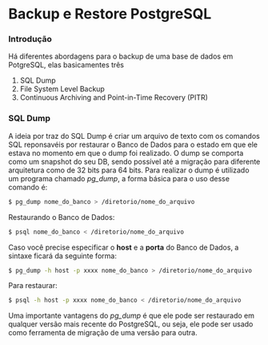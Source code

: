 # Backup e Restore PostgreSQL

### Introdução

Há diferentes abordagens para o backup de uma base de dados em PotgreSQL, elas basicamentes três

1. SQL Dump
2. File System Level Backup
3. Continuous Archiving and Point-in-Time Recovery (PITR)

### SQL Dump

A ideia por traz do SQL Dump é criar um arquivo de texto com os comandos SQL reponsavéis por restaurar o Banco de Dados para o estado em que ele estava no momento em que o dump foi realizado. O dump se comporta como um snapshot do seu DB, sendo possível até a migração para diferente arquitetura como de 32 bits para 64 bits. Para realizar o dump é utilizado um programa chamado *pg_dump*, a forma básica para o uso desse comando é:

```sh
$ pg_dump nome_do_banco > /diretorio/nome_do_arquivo	
```

Restaurando o Banco de Dados:
```sh
$ psql nome_do_banco < /diretorio/nome_do_arquivo
```

Caso você precise especificar o **host** e a **porta** do Banco de Dados, a sintaxe ficará da seguinte forma:
```sh
$ pg_dump -h host -p xxxx nome_do_banco > /diretorio/nome_do_arquivo
```
Para restaurar:
```sh
$ psql -h host -p xxxx nome_do_banco < /diretorio/nome_do_arquivo
```

Uma importante vantagens do *pg_dump* é que ele pode ser restaurado em qualquer versão mais recente do PostgreSQL, ou seja, ele pode ser usado como ferramenta de migração de uma versão para outra.
